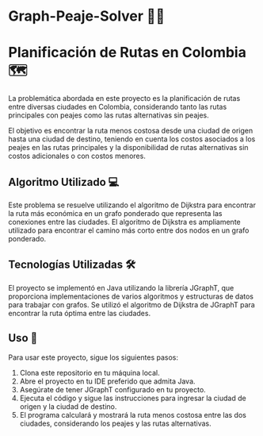 # Graph-Peaje-Solver 👨‍💻
# Planificación de Rutas en Colombia 🗺️

La problemática abordada en este proyecto es la planificación de rutas entre diversas ciudades en Colombia, considerando tanto las rutas principales con peajes como las rutas alternativas sin peajes.

El objetivo es encontrar la ruta menos costosa desde una ciudad de origen hasta una ciudad de destino, teniendo en cuenta los costos asociados a los peajes en las rutas principales y la disponibilidad de rutas alternativas sin costos adicionales o con costos menores.

## Algoritmo Utilizado 💻

Este problema se resuelve utilizando el algoritmo de Dijkstra para encontrar la ruta más económica en un grafo ponderado que representa las conexiones entre las ciudades. El algoritmo de Dijkstra es ampliamente utilizado para encontrar el camino más corto entre dos nodos en un grafo ponderado.

## Tecnologías Utilizadas 🛠️

El proyecto se implementó en Java utilizando la librería JGraphT, que proporciona implementaciones de varios algoritmos y estructuras de datos para trabajar con grafos. Se utilizó el algoritmo de Dijkstra de JGraphT para encontrar la ruta óptima entre las ciudades.

## Uso 🚀

Para usar este proyecto, sigue los siguientes pasos:

1. Clona este repositorio en tu máquina local.
2. Abre el proyecto en tu IDE preferido que admita Java.
3. Asegúrate de tener JGraphT configurado en tu proyecto.
4. Ejecuta el código y sigue las instrucciones para ingresar la ciudad de origen y la ciudad de destino.
5. El programa calculará y mostrará la ruta menos costosa entre las dos ciudades, considerando los peajes y las rutas alternativas.
